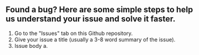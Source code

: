 ## Found a bug? Here are some simple steps to help us understand your issue and solve it faster.

1. Go to the "Issues" tab on this Github repository.
2. Give your issue a title (usually a 3-8 word summary of the issue).
3. Issue body
  a.  
